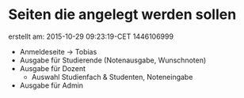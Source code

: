 # Seiten die angelegt werden sollen
erstellt am: 2015-10-29 09:23:19-CET  1446106999

- Anmeldeseite -> Tobias
- Ausgabe für Studierende (Notenausgabe, Wunschnoten)
- Ausgabe für Dozent
	- Auswahl Studienfach & Studenten, Noteneingabe
- Ausgabe für Admin
